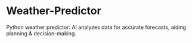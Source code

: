 # Weather-Predictor
Python weather predictor: AI analyzes data for accurate forecasts, aiding planning &amp; decision-making.
